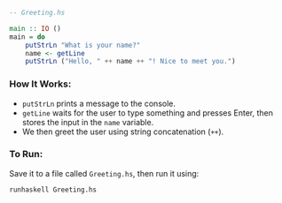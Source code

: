 
```haskell
-- Greeting.hs

main :: IO ()
main = do
    putStrLn "What is your name?"
    name <- getLine
    putStrLn ("Hello, " ++ name ++ "! Nice to meet you.")
```

### How It Works:

* `putStrLn` prints a message to the console.
* `getLine` waits for the user to type something and presses Enter, then stores the input in the `name` variable.
* We then greet the user using string concatenation (`++`).

### To Run:

Save it to a file called `Greeting.hs`, then run it using:

```bash
runhaskell Greeting.hs
```

